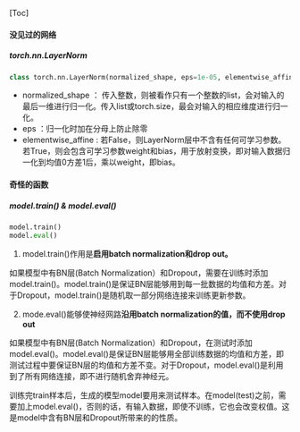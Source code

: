 [Toc]

#### 没见过的网络

##### torch.nn.LayerNorm

```python
class torch.nn.LayerNorm(normalized_shape, eps=1e-05, elementwise_affine=True, device=None, dtype=None)
```

- normalized_shape ： 传入整数，则被看作只有一个整数的list，会对输入的最后一维进行归一化。传入list或torch.size，最会对输入的相应维度进行归一化。
- eps ：归一化时加在分母上防止除零
- elementwise_affine : 若False，则LayerNorm层中不含有任何可学习参数。若True，则会包含可学习参数weight和bias，用于放射变换，即对输入数据归一化到均值0方差1后，乘以weight，即bias。



#### 奇怪的函数

##### model.train() & model.eval()

```python
model.train()
model.eval()
```

1. model.train()作用是**启用batch normalization和drop out。**

如果模型中有BN层(Batch Normalization）和Dropout，需要在训练时添加model.train()。model.train()是保证BN层能够用到每一批数据的均值和方差。对于Dropout，model.train()是随机取一部分网络连接来训练更新参数。

2. mode.eval()能够使神经网路**沿用batch normalization的值，而不使用drop out**

如果模型中有BN层(Batch Normalization）和Dropout，在测试时添加model.eval()。model.eval()是保证BN层能够用全部训练数据的均值和方差，即测试过程中要保证BN层的均值和方差不变。对于Dropout，model.eval()是利用到了所有网络连接，即不进行随机舍弃神经元。

训练完train样本后，生成的模型model要用来测试样本。在model(test)之前，需要加上model.eval()，否则的话，有输入数据，即使不训练，它也会改变权值。这是model中含有BN层和Dropout所带来的的性质。







